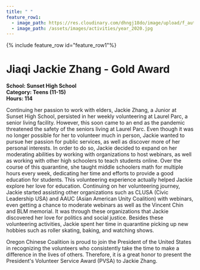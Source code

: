 ```yaml
---
title: " "
feature_row1:
  - image_path: https://res.cloudinary.com/dhngj18do/image/upload/f_auto,q_auto/v1/images/pvsa/2020_jiaqi_zhang
  - image_path: /assets/images/activities/year_2020.jpg
---
```


{% include feature_row id="feature_row1"%}

# Jiaqi Jackie Zhang - Gold Award

**School: Sunset High School**  
**Category: Teens (11-15)**  
**Hours: 114**  

Continuing her passion to work with elders, Jackie Zhang, a Junior at Sunset High School, persisted in her weekly volunteering at Laurel Parc, a senior living facility. However, this soon came to an end as the pandemic threatened the safety of the seniors living at Laurel Parc. Even though it was no longer possible for her to volunteer much in person, Jackie wanted to pursue her passion for public services, as well as discover more of her personal interests. In order to do so, Jackie decided to expand on her moderating abilities by working with organizations to host webinars, as well as working with other high schoolers to teach students online. Over the course of this quarantine, she taught middle schoolers math for multiple hours every week, dedicating her time and efforts to provide a good education for students. This volunteering experience actually helped Jackie explore her love for education. Continuing on her volunteering journey, Jackie started assisting other organizations such as CLUSA (Civic Leadership USA) and AAUC (Asian American Unity Coalition) with webinars, even getting a chance to moderate webinars as well as the Vincent Chin and BLM memorial. It was through these organizations that Jackie discovered her love for politics and social justice. Besides these volunteering activities, Jackie spent her time in quarantine picking up new hobbies such as roller skating, baking, and watching shows.

Oregon Chinese Coalition is proud to join the President of the United States in recognizing the volunteers who consistently take the time to make a difference in the lives of others. Therefore, it is a great honor to present the President's Volunteer Service Award (PVSA) to Jackie Zhang.
